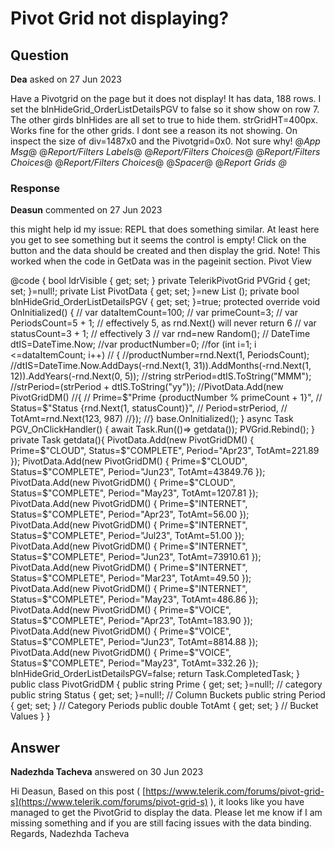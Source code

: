 # Pivot Grid not displaying?

## Question

**Dea** asked on 27 Jun 2023

Have a Pivotgrid on the page but it does not display! It has data, 188 rows. I set the blnHideGrid_OrderListDetailsPGV to false so it show show on row 7. The other girds blnHides are all set to true to hide them. strGridHT=400px. Works fine for the other grids. I dont see a reason its not showing. On inspect the size of div=1487x0 and the Pivotgrid=0x0. Not sure why! <TelerikGridLayout> <GridLayoutColumns> <GridLayoutColumn Width="5%"></GridLayoutColumn> <GridLayoutColumn Width="5%"></GridLayoutColumn> <GridLayoutColumn Width="9%"></GridLayoutColumn> <GridLayoutColumn Width="9%"></GridLayoutColumn> <GridLayoutColumn Width="9%"></GridLayoutColumn> <GridLayoutColumn Width="9%"></GridLayoutColumn> <GridLayoutColumn Width="9%"></GridLayoutColumn> <GridLayoutColumn Width="9%"></GridLayoutColumn> <GridLayoutColumn Width="9%"></GridLayoutColumn> <GridLayoutColumn Width="9%"></GridLayoutColumn> <GridLayoutColumn Width="9%"></GridLayoutColumn> <GridLayoutColumn Width="9%"></GridLayoutColumn> </GridLayoutColumns> <GridLayoutRows> <GridLayoutRow Height="@strAppMsgHT"></GridLayoutRow> @*App Msg*@<GridLayoutRow Height="@strLabelsHT"></GridLayoutRow> @*Report/Filters Labels*@<GridLayoutRow Height="@strRptFilterChoices1HT"></GridLayoutRow> @*Report/Filters Choices*@<GridLayoutRow Height="@strRptFilterChoices2HT"></GridLayoutRow> @*Report/Filters Choices*@<GridLayoutRow Height="@strRptFilterChoices3HT"></GridLayoutRow> @*Report/Filters Choices*@<GridLayoutRow Height="@strSpacerHT"></GridLayoutRow> @*Spacer*@<GridLayoutRow Height="@strGridHT"></GridLayoutRow> @*Report Grids *@</GridLayoutRows> <GridLayoutItem Row="7" Column="1" ColumnSpan="12"> <div hidden="@blnHideGrid_OrderListDetails"> @if (!blnHideGrid_OrderListDetails) @*Neededfor grid to work correctly*@{ <TelerikGrid @ref="@gridOrderListDetails" Data="@grdOrderListDetails" AutoGenerateColumns="true" Pageable="true" Sortable="true" Class="custom-row-colors" FilterMode="@GridFilterMode.FilterRow"> <GridToolBarTemplate> <GridCommandButton Command="ExcelExport" Icon="@FontIcon.FileExcel">Export to Excel</GridCommandButton> @*<GridCommandButton Command="CsvExport" Icon="@FontIcon.FileCsv">Export to CSV</GridCommandButton> *@<label class="k-checkbox-label"><TelerikCheckBox @bind-Value="@OrderListDetails_ExportAllPages" /> Export All Pages</label> </GridToolBarTemplate> <GridExport> <GridExcelExport FileName="@msExportFileName" AllPages="@OrderListDetails_ExportAllPages" OnBeforeExport="@OrderListDetails_OnBeforeExcelExport" OnAfterExport="@OrderListDetails_OnAfterExcelExport" /> @* <GridCsvExport FileName="@msExportFileName" AllPages="@OrderListDetails_ExportAllPages" />*@</GridExport> </TelerikGrid> } </div> <div hidden="@blnHideGrid_OrderListDetailsPGV"> <TelerikPivotGrid Data="@PivotData"> <PivotGridColumns> <PivotGridColumn Name="@nameof(rtpOrderListDetailsPGMD.Status)" /> </PivotGridColumns> <PivotGridRows> <PivotGridRow Name="@nameof(rtpOrderListDetailsPGMD.Prime)" /> <PivotGridRow Name="@nameof(rtpOrderListDetailsPGMD.Period)" /> </PivotGridRows> <PivotGridMeasures> <PivotGridMeasure Name="@nameof(rtpOrderListDetailsPGMD.TotalAmt)" /> </PivotGridMeasures> </TelerikPivotGrid> </div> <div hidden="@blnHideGrid_OrderListDetailsWNegDiscos"> @if (!blnHideGrid_OrderListDetailsWNegDiscos) @*Neededfor grid to work correctly*@{ <TelerikGrid @ref="@gridOrderListDetailsWNegDiscos" Data="@grdOrderListDetailsWNegDiscos" AutoGenerateColumns="true" Pageable="true" Sortable="true" Class="custom-row-colors" FilterMode="@GridFilterMode.FilterRow"> <GridToolBarTemplate> <GridCommandButton Command="ExcelExport" Icon="@FontIcon.FileExcel">Export to Excel</GridCommandButton> <label class="k-checkbox-label"><TelerikCheckBox @bind-Value="@OrderListDetailsWNegDiscos_ExportAllPages" /> Export All Pages</label> </GridToolBarTemplate> <GridExport> <GridExcelExport FileName="@msExportFileName" AllPages="@OrderListDetailsWNegDiscos_ExportAllPages" OnBeforeExport="@OrderListDetailsWNegDiscos_OnBeforeExcelExport" OnAfterExport="@OrderListDetailsWNegDisco_OnAfterExcelExport" /> </GridExport> </TelerikGrid> } </div> <div hidden="@blnHideGrid_OrderListHistoryDetails"> @if (!blnHideGrid_OrderListHistoryDetails) @*Neededfor grid to work correctly*@{ <TelerikGrid @ref="@gridOrderListHistoryDetails" Data="@grdOrderListHistoryDetails" AutoGenerateColumns="true" Pageable="true" Sortable="true" Class="custom-row-colors" FilterMode="@GridFilterMode.FilterRow"> <GridToolBarTemplate> <GridCommandButton Command="ExcelExport" Icon="@FontIcon.FileExcel">Export to Excel</GridCommandButton> <label class="k-checkbox-label"><TelerikCheckBox @bind-Value="@OrderListHistoryDetails_ExportAllPages" /> Export All Pages</label> </GridToolBarTemplate> <GridExport> <GridExcelExport FileName="@msExportFileName" AllPages="@OrderListHistoryDetails_ExportAllPages" OnBeforeExport="@OrderListHistoryDetails_OnBeforeExcelExport" /> </GridExport> </TelerikGrid> } </div> <div hidden="@blnHideGrid_Tasks"> @if (!blnHideGrid_Tasks) @*Neededfor grid to work correctly*@{ <TelerikGrid @ref="@gridTasks" Data="@grdTasks" AutoGenerateColumns="true" Pageable="true" Sortable="true" Class="custom-row-colors" FilterMode="@GridFilterMode.FilterRow"> <GridToolBarTemplate> <GridCommandButton Command="ExcelExport" Icon="@FontIcon.FileExcel">Export to Excel</GridCommandButton> <label class="k-checkbox-label"><TelerikCheckBox @bind-Value="@Tasks_ExportAllPages" /> Export All Pages</label> </GridToolBarTemplate> <GridExport> <GridExcelExport FileName="@msExportFileName" AllPages="@Tasks_ExportAllPages" OnBeforeExport="@Tasks_OnBeforeExcelExport" OnAfterExport="@Tasks_OnAfterExcelExport" /> </GridExport> </TelerikGrid> } </div> <div hidden="@blnHideGrid_SummaryByCarrier"> @if (!blnHideGrid_SummaryByCarrier) @*Neededfor grid to work correctly*@{ <TelerikGrid @ref="@gridSummaryByCarrier" Data="@grdSummaryByCarrier" AutoGenerateColumns="true" Pageable="true" Sortable="true" Class="custom-row-colors" FilterMode="@GridFilterMode.FilterRow"> <GridToolBarTemplate> <GridCommandButton Command="ExcelExport" Icon="@FontIcon.FileExcel">Export to Excel</GridCommandButton> <label class="k-checkbox-label"><TelerikCheckBox @bind-Value="@SummaryByCarrier_ExportAllPages" /> Export All Pages</label> </GridToolBarTemplate> <GridExport> <GridExcelExport FileName="@msExportFileName" AllPages="@SummaryByCarrier_ExportAllPages" OnBeforeExport="@SummaryByCarrier_OnBeforeExcelExport" /> </GridExport> </TelerikGrid> } </div> </GridLayoutItem>

### Response

**Deasun** commented on 27 Jun 2023

this might help id my issue: REPL that does something similar. At least here you get to see something but it seems the control is empty! Click on the button and the data should be created and then display the grid. Note! This worked when the code in GetData was in the pageinit section. <TelerikLoaderContainer Visible="@ldrVisible" Class="no-panel"> <Template> <TelerikLoader></TelerikLoader> <div> <span></span> <span> Please wait, I am currenlty working on it... </span> </div> </Template> </TelerikLoaderContainer> <TelerikButton Title="Click me to see Pivot Grid View!" Class="tooltip-target" ThemeColor="@(ThemeConstants.Button.ThemeColor.Primary)" OnClick="@PGV_OnClickHandler" Enabled="@(!ldrVisible)"> Pivot View <TelerikLoader Class="loader-indicator" ThemeColor="light" Visible="@ldrVisible"></TelerikLoader> </TelerikButton> <div hidden="@blnHideGrid_OrderListDetailsPGV"> <TelerikPivotGrid @ref="@PVGrid" Data="@PivotData"> <PivotGridColumns> <PivotGridColumn Name="@nameof(PivotGridDM.Status)" /> </PivotGridColumns> <PivotGridRows> <PivotGridRow Name="@nameof(PivotGridDM.Prime)" /> <PivotGridRow Name="@nameof(PivotGridDM.Period)" /> </PivotGridRows> <PivotGridMeasures> <PivotGridMeasure Name="@nameof(PivotGridDM.TotAmt)" /> </PivotGridMeasures> </TelerikPivotGrid> </div> @code { bool ldrVisible { get; set; } private TelerikPivotGrid <PivotGridDM> PVGrid { get; set; }=null!; private List <PivotGridDM> PivotData { get; set; }=new List <PivotGridDM> (); private bool blnHideGrid_OrderListDetailsPGV { get; set; }=true; protected override void OnInitialized() { // var dataItemCount=100; // var primeCount=3; // var PeriodsCount=5 + 1; // effectively 5, as rnd.Next() will never return 6 // var statusCount=3 + 1; // effectively 3 // var rnd=new Random(); // DateTime dtIS=DateTime.Now; //var productNumber=0; //for (int i=1; i <=dataItemCount; i++) // { //productNumber=rnd.Next(1, PeriodsCount); //dtIS=DateTime.Now.AddDays(-rnd.Next(1, 31)).AddMonths(-rnd.Next(1, 12)).AddYears(-rnd.Next(0, 5)); //string strPeriod=dtIS.ToString("MMM"); //strPeriod=(strPeriod + dtIS.ToString("yy")); //PivotData.Add(new PivotGridDM() //{ // Prime=$"Prime {productNumber % primeCount + 1}", // Status=$"Status {rnd.Next(1, statusCount)}", // Period=strPeriod, // TotAmt=rnd.Next(123, 987) //}); //} base.OnInitialized(); } async Task PGV_OnClickHandler() { await Task.Run(()=> getdata()); PVGrid.Rebind(); } private Task getdata(){ PivotData.Add(new PivotGridDM() { Prime=$"CLOUD", Status=$"COMPLETE", Period="Apr23", TotAmt=221.89 }); PivotData.Add(new PivotGridDM() { Prime=$"CLOUD", Status=$"COMPLETE", Period="Jun23", TotAmt=43849.76 }); PivotData.Add(new PivotGridDM() { Prime=$"CLOUD", Status=$"COMPLETE", Period="May23", TotAmt=1207.81 }); PivotData.Add(new PivotGridDM() { Prime=$"INTERNET", Status=$"COMPLETE", Period="Apr23", TotAmt=56.00 }); PivotData.Add(new PivotGridDM() { Prime=$"INTERNET", Status=$"COMPLETE", Period="Jul23", TotAmt=51.00 }); PivotData.Add(new PivotGridDM() { Prime=$"INTERNET", Status=$"COMPLETE", Period="Jun23", TotAmt=73910.61 }); PivotData.Add(new PivotGridDM() { Prime=$"INTERNET", Status=$"COMPLETE", Period="Mar23", TotAmt=49.50 }); PivotData.Add(new PivotGridDM() { Prime=$"INTERNET", Status=$"COMPLETE", Period="May23", TotAmt=486.86 }); PivotData.Add(new PivotGridDM() { Prime=$"VOICE", Status=$"COMPLETE", Period="Apr23", TotAmt=183.90 }); PivotData.Add(new PivotGridDM() { Prime=$"VOICE", Status=$"COMPLETE", Period="Jun23", TotAmt=8814.88 }); PivotData.Add(new PivotGridDM() { Prime=$"VOICE", Status=$"COMPLETE", Period="May23", TotAmt=332.26 }); blnHideGrid_OrderListDetailsPGV=false; return Task.CompletedTask; } public class PivotGridDM { public string Prime { get; set; }=null!; // category public string Status { get; set; }=null!; // Column Buckets public string Period { get; set; } // Category Periods public double TotAmt { get; set; } // Bucket Values } }

## Answer

**Nadezhda Tacheva** answered on 30 Jun 2023

Hi Deasun, Based on this post ( [https://www.telerik.com/forums/pivot-grid-s](https://www.telerik.com/forums/pivot-grid-s) ), it looks like you have managed to get the PivotGrid to display the data. Please let me know if I am missing something and if you are still facing issues with the data binding. Regards, Nadezhda Tacheva
